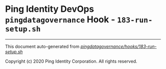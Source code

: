 
# Ping Identity DevOps `pingdatagovernance` Hook - `183-run-setup.sh`

---
This document auto-generated from _[pingdatagovernance/hooks/183-run-setup.sh](https://github.com/pingidentity/pingidentity-docker-builds/blob/master/pingdatagovernance/hooks/183-run-setup.sh)_

Copyright (c)  2020 Ping Identity Corporation. All rights reserved.
